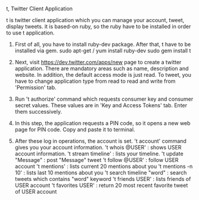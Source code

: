 t, Twitter Client Application

t is twitter client application which you can manage your account, tweet, display tweets.
it is based-on ruby, so the ruby have to be installed in order to use t application.

1. First of all, you have to install ruby-dev package. After that, t have to be installed via gem.
   sudo apt-get / yum install ruby-dev
   sudo gem install t
   
2. Next, visit https://dev.twitter.com/apps/new page to create a twitter application. There are
   mandatory areas such as name, description and website. In addition, the default access mode is just
   read. To tweet, you have to change application type from read to read and write from 'Permission' tab.

3. Run 't authorize' command which requests consumer key and consumer secret values. These values are in
   'Key and Access Tokens' tab. Enter them successively.
   
4. In this step, the application requests a PIN code, so it opens a new web page for PIN code. Copy and paste
	 it to terminal.
	 
5. After these log in operations, the account is set. 't account' command gives you your account information.
   't whois @USER'      		 : shows USER account information.
   't stream timeline'  		 : lists your timeline.
   't update "Message"  		 : post "Message" tweet
   't follow @USER'     		 : follow USER account
   't mentions'							 : lists current 20 mentions about you
	 't mentions -n 10'   		 : lists last 10 mentions about you
	 't search timeline "word" : search tweets which contains "word" keyword 
   't friends USER'			     : lists friends of USER account
	 't favorites USER'				 : return 20 most recent favorite tweet of USER account
